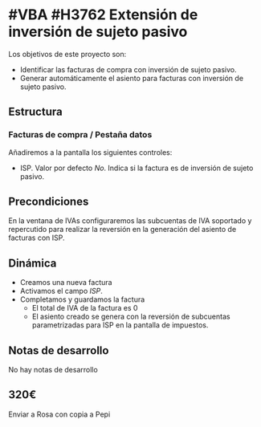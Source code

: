 # #VBA #H3762 Extensión de inversión de sujeto pasivo
Los objetivos de este proyecto son:
* Identificar las facturas de compra con inversión de sujeto pasivo.
* Generar automáticamente el asiento para facturas con inversión de sujeto pasivo.

## Estructura

### Facturas de compra / Pestaña datos
Añadiremos a la pantalla los siguientes controles:
* ISP. Valor por defecto _No_. Indica si la factura es de inversión de sujeto pasivo.

## Precondiciones
En la ventana de IVAs configuraremos las subcuentas de IVA soportado y repercutido para realizar la reversión en la generación del asiento de facturas con ISP.

## Dinámica
+ Creamos una nueva factura
+ Activamos el campo _ISP_.
+ Completamos y guardamos la factura
    + El total de IVA de la factura es 0
    + El asiento creado se genera con la reversión de subcuentas parametrizadas para ISP en la pantalla de impuestos.

## Notas de desarrollo
No hay notas de desarrollo

## 320€
Enviar a Rosa con copia a Pepi


